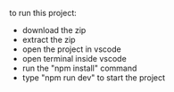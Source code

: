 to run this project:
- download the zip
- extract the zip
- open the project in vscode
- open terminal inside vscode
- run the "npm install" command
- type "npm run dev" to start the project
